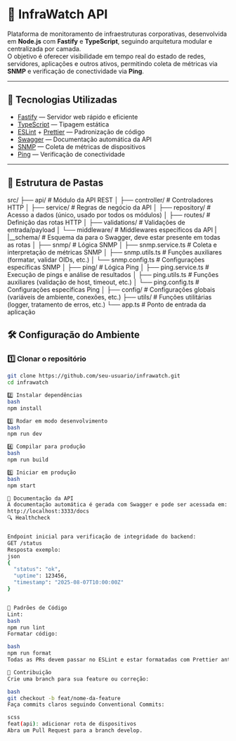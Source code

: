 # 📡 InfraWatch API

Plataforma de monitoramento de infraestruturas corporativas, desenvolvida em **Node.js** com **Fastify** e **TypeScript**, seguindo arquitetura modular e centralizada por camada.  
O objetivo é oferecer visibilidade em tempo real do estado de redes, servidores, aplicações e outros ativos, permitindo coleta de métricas via **SNMP** e verificação de conectividade via **Ping**.

---

## 🚀 Tecnologias Utilizadas
- [Fastify](https://fastify.dev/) — Servidor web rápido e eficiente
- [TypeScript](https://www.typescriptlang.org/) — Tipagem estática
- [ESLint](https://eslint.org/) + [Prettier](https://prettier.io/) — Padronização de código
- [Swagger](https://swagger.io/) — Documentação automática da API
- [SNMP](https://www.npmjs.com/package/net-snmp) — Coleta de métricas de dispositivos
- [Ping](https://www.npmjs.com/package/ping) — Verificação de conectividade

---

## 📂 Estrutura de Pastas
src/
├── api/ # Módulo da API REST
│ ├── controller/ # Controladores HTTP
│ ├── service/ # Regras de negócio da API
│ ├── repository/ # Acesso a dados (único, usado por todos os módulos)
│ ├── routes/ # Definição das rotas HTTP
│ ├── validations/ # Validações de entrada/payload
│ └── middleware/ # Middlewares específicos da API
| |__schema/ # Esquema da para o Swagger, deve estar presente em todas as rotas
│
├── snmp/ # Lógica SNMP
│ ├── snmp.service.ts # Coleta e interpretação de métricas SNMP
│ ├── snmp.utils.ts # Funções auxiliares (formatar, validar OIDs, etc.)
│ └── snmp.config.ts # Configurações específicas SNMP
│
├── ping/ # Lógica Ping
│ ├── ping.service.ts # Execução de pings e análise de resultados
│ ├── ping.utils.ts # Funções auxiliares (validação de host, timeout, etc.)
│ └── ping.config.ts # Configurações específicas Ping
│
├── config/ # Configurações globais (variáveis de ambiente, conexões, etc.)
├── utils/ # Funções utilitárias (logger, tratamento de erros, etc.)
└── app.ts # Ponto de entrada da aplicação


## 🛠️ Configuração do Ambiente

### 1️⃣ Clonar o repositório
```bash
git clone https://github.com/seu-usuario/infrawatch.git
cd infrawatch

2️⃣ Instalar dependências
bash
npm install

3️⃣ Rodar em modo desenvolvimento
bash
npm run dev

4️⃣ Compilar para produção
bash
npm run build

5️⃣ Iniciar em produção
bash
npm start

📑 Documentação da API
A documentação automática é gerada com Swagger e pode ser acessada em:
http://localhost:3333/docs
🔍 Healthcheck


Endpoint inicial para verificação de integridade do backend:
GET /status
Resposta exemplo:
json
{
  "status": "ok",
  "uptime": 123456,
  "timestamp": "2025-08-07T10:00:00Z"
}


🧹 Padrões de Código
Lint:
bash
npm run lint
Formatar código:

bash
npm run format
Todas as PRs devem passar no ESLint e estar formatadas com Prettier antes do merge.

👥 Contribuição
Crie uma branch para sua feature ou correção:

bash
git checkout -b feat/nome-da-feature
Faça commits claros seguindo Conventional Commits:

scss
feat(api): adicionar rota de dispositivos
Abra um Pull Request para a branch develop.